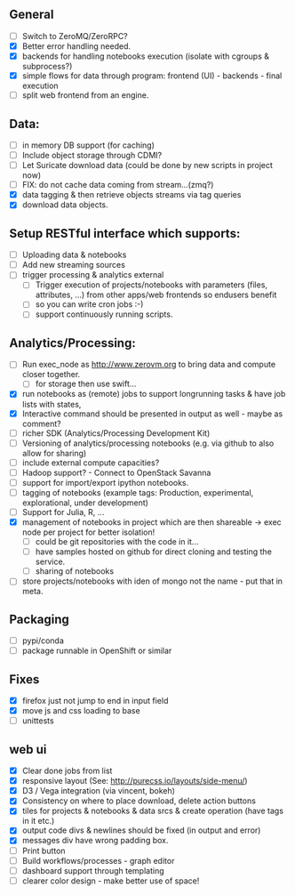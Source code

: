 ## General
- [ ] Switch to ZeroMQ/ZeroRPC?
- [x] Better error handling needed.
- [x] backends for handling notebooks execution (isolate with cgroups & subprocess?)
- [x] simple flows for data through program: frontend (UI) - backends - final execution
- [ ] split web frontend from an engine.

## Data:
- [ ] in memory DB support (for caching)
- [ ] Include object storage through CDMI?
- [ ] Let Suricate download data (could be done by new scripts in project now)
- [ ] FIX: do not cache data coming from stream...(zmq?)
- [x] data tagging & then retrieve objects streams via tag queries
- [x] download data objects.

## Setup RESTful interface which supports:
- [ ] Uploading data & notebooks
- [ ] Add new streaming sources
- [ ] trigger processing & analytics external
   - [ ] Trigger execution of projects/notebooks with parameters (files, attributes, ...) from other apps/web frontends so endusers benefit
   - [ ] so you can write cron jobs :-)
   - [ ] support continuously running scripts.

## Analytics/Processing:
- [ ] Run exec_node as http://www.zerovm.org to bring data and compute closer together.
   - [ ] for storage then use swift...
- [x] run notebooks as (remote) jobs to support longrunning tasks & have job lists with states,
- [x] Interactive command should be presented in output as well - maybe as comment?
- [ ] richer SDK (Analytics/Processing Development Kit)
- [ ] Versioning of analytics/processing notebooks (e.g. via github to also allow for sharing)
- [ ] include external compute capacities?
- [ ] Hadoop support? - Connect to OpenStack Savanna
- [ ] support for import/export ipython notebooks.
- [ ] tagging of notebooks (example tags: Production, experimental, explorational, under development)
- [ ] Support for Julia, R, ...
- [x] management of notebooks in project which are then shareable -> exec node per project for better isolation!
    - [ ] could be git repositories with the code in it... 
    - [ ] have samples hosted on github for direct cloning and testing the service.
    - [ ] sharing of notebooks
- [ ] store projects/notebooks with iden of mongo not the name - put that in meta.

## Packaging
- [ ] pypi/conda
- [ ] package runnable in OpenShift or similar

## Fixes
- [x] firefox just not jump to end in input field
- [x] move js and css loading to base
- [ ] unittests

## web ui
- [x] Clear done jobs from list
- [x] responsive layout (See: http://purecss.io/layouts/side-menu/)
- [x] D3 / Vega integration (via vincent, bokeh)
- [x] Consistency on where to place download, delete action buttons
- [x] tiles for projects & notebooks & data srcs & create operation (have tags in it etc.)
- [x] output code divs & newlines should be fixed (in output and error)
- [x] messages div have wrong padding box.
- [ ] Print button
- [ ] Build workflows/processes - graph editor
- [ ] dashboard support through templating
- [ ] clearer color design - make better use of space!
